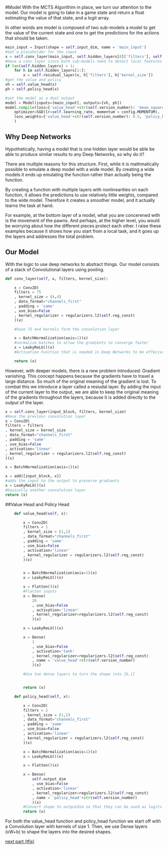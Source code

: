 #Model
With the MCTS Algorithim in place, we turn our attention to the model.
Our model is going to take in a game state and return a float estimating the value of that state, and a logit array.

In other words are model is composed of two sub-models a model to get the value of the current state and one to get the predictions for the actions that should be taken.

```python
main_input = Input(shape = self.input_dim, name = 'main_input')
#Set a placeholder for the input
x = self.conv_layer(main_input, self.hidden_layers[0]['filters'], self.hidden_layers[0]['kernel_size'])
#Have a conv layer since both sub-models need to detect local features for it to be successful
if len(self.hidden_layers) > 1:
	for h in self.hidden_layers[1:]:
		x = self.residual_layer(x, h['filters'], h['kernel_size'])
#get the value and policy
vh = self.value_head(x)
ph = self.policy_head(x)

#set the model as a dual output
model = Model(inputs=[main_input], outputs=[vh, ph])
model.compile(loss={'value_head'+str(self.version_number): 'mean_squared_error', 'policy_head'+str(self.version_number): softmax_cross_entropy_with_logits},
	optimizer=SGD(lr=self.learning_rate, momentum = config.MOMENTUM),	
	loss_weights={'value_head'+str(self.version_number): 0.5, 'policy_head'+str(self.version_number): 0.5}	
	)

```

## Why Deep Networks
Hypothetically, having a model that is one hidden layer would be able be able to produce similar results to any Deep Networks, so why do it?

There are multiple reasons for this structure. First, while it is mathmatically possible to emulate a deep model with a wide model. By creating a wide models it ends up emulating the function rather than actually being the function.

By creating a function with multiple layers with nonlinearities on each function, it allows the predictions to use relatively little weights, compared to the wide model. Therefore it creates a smoother model, and it actually learns the task at hand.

For example, at the bottom layer of a model, what you are concerened with is the movement of the pawns.	And perhaps, at the higher level, you would be worrying about how the different pieces protect each other. I raise these examples because it shows how you start from a local task, and it goes up the layers and addresses the total problem.

## Our Model
With the logic to use deep networks to abstract things. Our model consists of a stack of Convolutional layers using pooling.

```python
def conv_layer(self, x, filters, kernel_size):

	x = Conv2D(
	filters = 75
	, kernel_size = (4,4)
	, data_format="channels_first"
	, padding = 'same'
	, use_bias=False
	, kernel_regularizer = regularizers.l2(self.reg_const)
	)(x)

	#have 75 4x4 kernels form the convolution layer

	x = BatchNormalization(axis=1)(x)
	#normalize batches to allow the gradients to converge faster
	x = LeakyReLU()(x)
	#Activation Function that is needed in Deep Networks to be effecive

	return (x)
```

However, with deeper models, there is a new problem introduced: Gradient vanishing. This concept happens because the gradients have to travel a large distance. So much of the original meaning of the gradient is lost. To combat this we introduce a layer called a resiudal layer. By adding the input of the current layer to the output, we are able to keep the original meaning of the gradients throughout the layers, because it is added directly to the output of the layer.


```python
x = self.conv_layer(input_block, filters, kernel_size)	
#Have the previous convolution layer
x = Conv2D(
filters = filters
, kernel_size = kernel_size
, data_format="channels_first"
, padding = 'same'
, use_bias=False
, activation='linear'
, kernel_regularizer = regularizers.l2(self.reg_const)
)(x)

x = BatchNormalization(axis=1)(x)

x = add([input_block, x])
#adds the input to the output to preserve gradients
x = LeakyReLU()(x)
#basically another convolution layer
return (x)
```

##Value Head and Policy Head

```python
	def value_head(self, x):

		x = Conv2D(
		filters = 1
		, kernel_size = (1,1)
		, data_format="channels_first"
		, padding = 'same'
		, use_bias=False
		, activation='linear'
		, kernel_regularizer = regularizers.l2(self.reg_const)
		)(x)


		x = BatchNormalization(axis=1)(x)
		x = LeakyReLU()(x)

		x = Flatten()(x)
		#Flatten inputs
		x = Dense(
			20
			, use_bias=False
			, activation='linear'
			, kernel_regularizer=regularizers.l2(self.reg_const)
			)(x)

		x = LeakyReLU()(x)

		x = Dense(
			1
			, use_bias=False
			, activation='tanh'
			, kernel_regularizer=regularizers.l2(self.reg_const)
			, name = 'value_head'+str(self.version_number)
			)(x)

		#Use two dense layers to turn the shape into [b,1]


		return (x)

	def policy_head(self, x):

		x = Conv2D(
		filters = 2
		, kernel_size = (1,1)
		, data_format="channels_first"
		, padding = 'same'
		, use_bias=False
		, activation='linear'
		, kernel_regularizer = regularizers.l2(self.reg_const)
		)(x)

		x = BatchNormalization(axis=1)(x)
		x = LeakyReLU()(x)

		x = Flatten()(x)

		x = Dense(
			self.output_dim
			, use_bias=False
			, activation='linear'
			, kernel_regularizer=regularizers.l2(self.reg_const)
			, name = 'policy_head'+str(self.version_number)
			)(x)
		#Convert shape to outputdim so that they can be used as logits [b,output_dim]
		return (x)
```
For both the value_head function and policy_head function we start off with a Convolution layer with kernels of size 1. Then, we use Dense layers (xW+b) to shape the layers into the desired shapes.

[next part (tfjs)](supersteph.github.io/tictac/tictac.md)